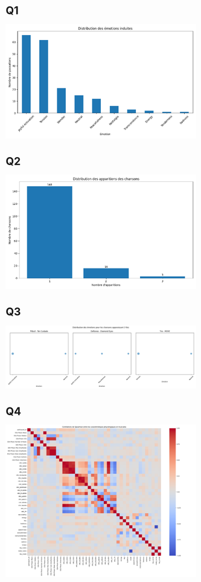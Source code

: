
# Q1
![img.png](img.png)

# Q2
![img_1.png](img_1.png)

# Q3
![img_2.png](img_2.png)

# Q4
![img_3.png](img_3.png)
